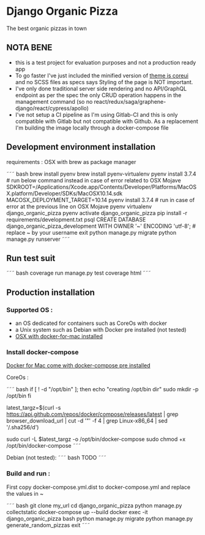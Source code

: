 # Django Organic Pizza

The best organic pizzas in town

## NOTA BENE 
- this is a test project for evaluation purposes and not a production ready app
- To go faster I've just included the minified version of [theme is coreui](https://github.com/coreui/coreui-free-bootstrap-admin-template) and no SCSS files as specs says Styling of the page is NOT important. 
- I've only done traditional server side rendering and no API/GraphQL endpoint as per the spec the only CRUD operation happens in the management command  (so no react/redux/saga/graphene-django/react/cypress/apollo)
- I've not setup a CI pipeline as I'm using Gitlab-CI and this is only compatible with Gitlab but not compatible with Github. As a replacement I'm building the image locally through a docker-compose file

## Development environment installation

requirements : OSX with brew as package manager

˜˜˜ bash
brew install pyenv
brew install pyenv-virtualenv
pyenv install 3.7.4 # run below command instead in case of error related to OSX Mojave
SDKROOT=/Applications/Xcode.app/Contents/Developer/Platforms/MacOSX.platform/Developer/SDKs/MacOSX10.14.sdk MACOSX_DEPLOYMENT_TARGET=10.14 pyenv install 3.7.4 # run in case of error at the previous line on OSX Mojave
pyenv virtualenv django_organic_pizza
pyenv activate django_organic_pizza
pip install -r requirements/development.txt
psql
CREATE DATABASE django_organic_pizza_development WITH OWNER '~' ENCODING 'utf-8'; # replace ~ by your username
exit
python manage.py migrate
python manage.py runserver
˜˜˜

## Run test suit

˜˜˜ bash
coverage run manage.py test
coverage html
˜˜˜

## Production installation

### Supported OS : 
- an OS dedicated for containers such as CoreOs with docker
- a Unix system such as Debian with Docker pre installed (not tested)
- [OSX with docker-for-mac installed](https://docs.docker.com/docker-for-mac/install/)

### Install docker-compose

[Docker for Mac come with docker-compose pre installed](https://docs.docker.com/docker-for-mac/install/)

CoreOs :

˜˜˜ bash
if [ ! -d "/opt/bin" ]; then
  echo "creating /opt/bin dir"
  sudo mkdir -p /opt/bin
fi

latest_targz=$(curl -s https://api.github.com/repos/docker/compose/releases/latest | grep browser_download_url | cut -d '"' -f 4 | grep Linux-x86_64 | sed '/.sha256/d')

sudo curl -L $latest_targz -o /opt/bin/docker-compose
sudo chmod +x /opt/bin/docker-compose
˜˜˜

Debian (not tested):
˜˜˜ bash
TODO
˜˜˜

### Build and run :

First copy docker-compose.yml.dist to docker-compose.yml and replace the values in ~

˜˜˜ bash
git clone my_url
cd django_organic_pizza
python manage.py collectstatic
docker-compose up --build
docker exec -it django_organic_pizza bash
python manage.py migrate
python manage.py generate_random_pizzas
exit
˜˜˜


